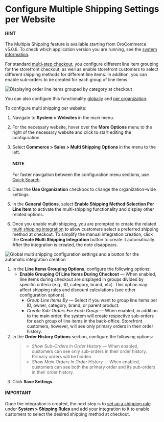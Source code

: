 <a id="user-guide-system-configuration-commerce-sales-multi-shipping-website"></a>

# Configure Multiple Shipping Settings per Website

#### HINT
The Multiple Shipping feature is available starting from OroCommerce v5.0.8. To check which application version you are running, see the [system information](../../../../system-information/index.md#system-information).

For standard [multi-step checkout](../../../../../../concept-guides/checkout/index.md#checkout-guide-multi-page), you configure different line item grouping for the storefront checkout, as well as enable storefront customers to select different shipping methods for different line items. In addition, you can enable sub-orders to be created for each group of line items.

![Displaying order line items grouped by category at checkout](user/img/system/config_commerce/sales/multi-shipping-storefront.png)

You can also configure this functionality [globally](../../../../configuration/commerce/sales/global-multi-shipping.md#user-guide-system-configuration-commerce-sales-multi-shipping) and [per organization](../../../../user-management/organizations/org-configuration/commerce/sales/organization-multi-shipping.md#user-guide-system-configuration-commerce-sales-multi-shipping-org).

To configure multi shipping per website:

1. Navigate to **System > Websites** in the main menu.
2. For the necessary website, hover over the <i class="fa fa-ellipsis-h fa-lg" aria-hidden="true"></i> **More Options** menu to the right of the necessary website and click <i class="fas fa-cog" aria-hidden="true"></i> to start editing the configuration.
3. Select **Commerce > Sales > Multi Shipping Options** in the menu to the left.

   #### NOTE
   For faster navigation between the configuration menu sections, use [Quick Search](../../../../configuration/quick-search.md#user-guide-system-configuration-quick-search).
4. Clear the **Use Organization** checkbox to change the organization-wide settings.
5. In the **General Options**, select **Enable Shipping Method Selection Per Line Item** to activate the multi-shipping functionality and display other related options.
6. Once you enable multi shipping, you are prompted to create the related [multi shipping integration](../../../../integrations/shipping-integration/multi-shipping.md#doc-integrations-multi-shipping) to allow customers select a preferred shipping method at checkout. To simplify the manual integration creation, click the **Create Multi Shipping Integration** button to create it automatically. After the integration is created, the note disappears.

![Global multi shipping configuration settings and a button for the automatic integration creation](user/img/system/config_commerce/sales/multi-shipping-button-website.png)
1. In the **Line Items Grouping Options**, configure the following options:
   * **Enable Grouping Of Line Items During Checkout** — When enabled, line items during checkout are displayed in groups divided by specific criteria (e.g., ID, category, brand, etc). This option may affect shipping rules and discount calculations (see other configuration options).
     * *Group Line Items By* — Select if you want to group line items per ID, owner, category, brand, or parent product.
     * *Create Sub-Orders For Each Group* — When enabled, in addition to the main order, the system will create respective sub-orders for each group of line items in the back-office. Storefront customers, however, will see only primary orders in their order history.
2. In the **Order History Options** section, configure the following options:
   > * *Show Sub-Orders In Order History* — When enabled, customers can see only sub-orders in their order history. Primary orders will be hidden.
   > * *Show Main Orders In Order History* — When enabled, customers can see both the primary order and its sub-orders in their order history.
3. Click **Save Settings**.

#### IMPORTANT
Once the integration is created, the next step is to [set up a shipping rule](../../../../shipping-rules/index.md#sys-shipping-rules) under **System > Shipping Rules** and add your integration to it to enable customers to select the desired shipping method at checkout.

<!-- fa-bars = fa-navicon -->
<!-- Ic Tiles is used as Set As Default in saved views, and as tiles in display layout options -->
<!-- IcPencil refers to Rename in Commerce and Inline Editing in CRM -->
<!-- Check mark in the square. -->
<!-- SortDesc is also used as drop-down arrow -->
